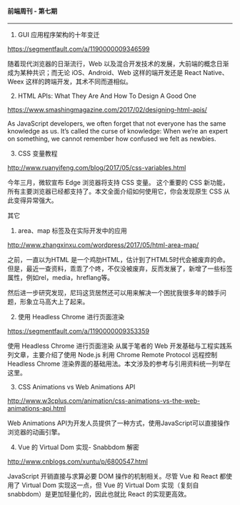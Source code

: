 #### 前端周刊 - 第七期

------

1. GUI 应用程序架构的十年变迁

https://segmentfault.com/a/1190000009346599

随着现代浏览器的日渐流行，Web 以及混合开发技术的发展，大前端的概念日渐成为某种共识；而无论 iOS、Android、Web 这样的端开发还是 React Native、Weex 这样的跨端开发，其术不同而道相似。

2. HTML APIs: What They Are And How To Design A Good One

https://www.smashingmagazine.com/2017/02/designing-html-apis/

As JavaScript developers, we often forget that not everyone has the same knowledge as us. It’s called the curse of knowledge: When we’re an expert on something, we cannot remember how confused we felt as newbies.

3. CSS 变量教程

http://www.ruanyifeng.com/blog/2017/05/css-variables.html

今年三月，微软宣布 Edge 浏览器将支持 CSS 变量。
这个重要的 CSS 新功能，所有主要浏览器已经都支持了。本文全面介绍如何使用它，你会发现原生 CSS 从此变得异常强大。

其它

1. area、map 标签及在实际开发中的应用

http://www.zhangxinxu.com/wordpress/2017/05/html-area-map/

之前，一直以为HTML 是一个鸡肋HTML，估计到了HTML5时代会被废弃的命。但是，最近一查资料，乖乖了个咚，不仅没被废弃，反而发展了，新增了一些标签属性，例如rel，media，hreflang等。

然后进一步研究发现，尼玛这货居然还可以用来解决一个困扰我很多年的棘手问题，形象立马高大上了起来。

2. 使用 Headless Chrome 进行页面渲染

https://segmentfault.com/a/1190000009353359

使用 Headless Chrome 进行页面渲染 从属于笔者的 Web 开发基础与工程实践系列文章，主要介绍了使用 Node.js 利用 Chrome Remote Protocol 远程控制 Headless Chrome 渲染界面的基础用法。本文涉及的参考与引用资料统一列举在这里。

3. CSS Animations vs Web Animations API

http://www.w3cplus.com/animation/css-animations-vs-the-web-animations-api.html

Web Animations API为开发人员提供了一种方式，使用JavaScript可以直接操作浏览器的动画引擎。

4. Vue 的 Virtual Dom 实现- Snabbdom 解密

http://www.cnblogs.com/xuntu/p/6800547.html

JavaScript 开销直接与求算必要 DOM 操作的机制相关。尽管 Vue 和 React 都使用了 Virtual Dom 实现这一点，但 Vue 的 Virtual Dom 实现（复刻自 snabbdom）是更加轻量化的，因此也就比 React 的实现更高效。

